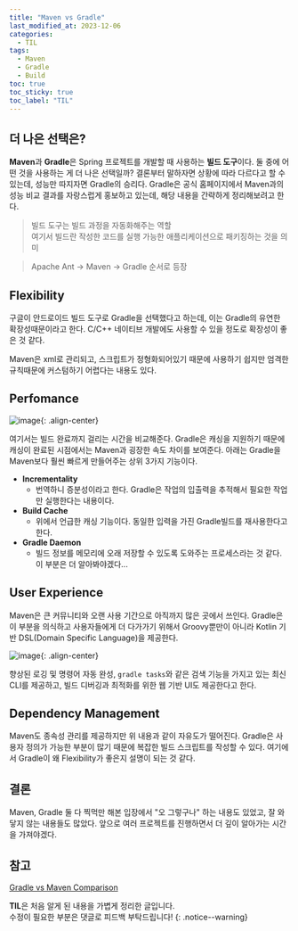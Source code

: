 ```yaml
---
title: "Maven vs Gradle"
last_modified_at: 2023-12-06
categories:
  - TIL
tags:
  - Maven
  - Gradle
  - Build
toc: true
toc_sticky: true
toc_label: "TIL"
---
```


## 더 나은 선택은?

**Maven**과 **Gradle**은 Spring 프로젝트를 개발할 때 사용하는 **빌드 도구**이다. 둘 중에 어떤 것을 사용하는 게 더 나은 선택일까?
결론부터 말하자면 상황에 따라 다르다고 할 수 있는데, 성능만 따지자면 Gradle의 승리다. Gradle은 공식 홈페이지에서 Maven과의 성능 비교 결과를 자랑스럽게 홍보하고 있는데, 해당 내용을 간략하게 정리해보려고 한다.

> 빌드 도구는 빌드 과정을 자동화해주는 역할<br>
여기서 빌드란 작성한 코드를 실행 가능한 애플리케이션으로 패키징하는 것을 의미


> Apache Ant -> Maven -> Gradle 순서로 등장

## Flexibility

구글이 안드로이드 빌드 도구로 Gradle을 선택했다고 하는데, 이는 Gradle의 유연한 확장성때문이라고 한다. C/C++ 네이티브 개발에도 사용할 수 있을 정도로 확장성이 좋은 것 같다.

Maven은 xml로 관리되고, 스크립트가 정형화되어있기 때문에 사용하기 쉽지만 엄격한 규칙때문에 커스텀하기 어렵다는 내용도 있다.

## Perfomance

![image](https://github.com/xkimido/xkimido.github.io/assets/96900790/a9cf81db-b764-48cd-bc07-cb4d384c27c6){: .align-center}

여기서는 빌드 완료까지 걸리는 시간을 비교해준다. Gradle은 캐싱을 지원하기 때문에 캐싱이 완료된 시점에서는 Maven과 굉장한 속도 차이를 보여준다. 아래는 Gradle을 Maven보다 훨씬 빠르게 만들어주는 상위 3가지 기능이다.

- **Incrementality**
    - 번역하니 증분성이라고 한다. Gradle은 작업의 입출력을 추적해서 필요한 작업만 실행한다는 내용이다.
- **Build Cache**
    - 위에서 언급한 캐싱 기능이다. 동일한 입력을 가진 Gradle빌드를 재사용한다고 한다.
- **Gradle Daemon**
    - 빌드 정보를 메모리에 오래 저장할 수 있도록 도와주는 프로세스라는 것 같다. 이 부분은 더 알아봐야겠다...

## User Experience

Maven은 큰 커뮤니티와 오랜 사용 기간으로 아직까지 많은 곳에서 쓰인다. Gradle은 이 부분을 의식하고 사용자들에게 더 다가가기 위해서 Groovy뿐만이 아니라 Kotlin 기반 DSL(Domain Specific Language)을 제공한다.

![image](https://github.com/xkimido/xkimido.github.io/assets/96900790/69f3beb5-3d0e-4f41-b726-917914043a44){: .align-center}

향상된 로깅 및 명령어 자동 완성, `gradle tasks`와 같은 검색 기능을 가지고 있는 최신 CLI를 제공하고, 빌드 디버깅과 최적화를 위한 웹 기반 UI도 제공한다고 한다.

## Dependency Management

Maven도 종속성 관리를 제공하지만 위 내용과 같이 자유도가 떨어진다. Gradle은 사용자 정의가 가능한 부분이 많기 때문에 복잡한 빌드 스크립트를 작성할 수 있다. 여기에서 Gradle이 왜 Flexibility가 좋은지 설명이 되는 것 같다.

## 결론

Maven, Gradle 둘 다 찍먹만 해본 입장에서 "오 그렇구나" 하는 내용도 있었고, 잘 와닿지 않는 내용들도 많았다. 앞으로 여러 프로젝트를 진행하면서 더 깊이 알아가는 시간을 가져야겠다.

## 참고
[Gradle vs Maven Comparison](https://gradle.org/maven-vs-gradle/)

**TIL**은 처음 알게 된 내용을 가볍게 정리한 글입니다.<br>
수정이 필요한 부분은 댓글로 피드백 부탁드립니다!
{: .notice--warning}